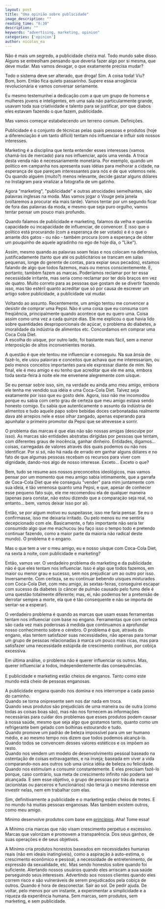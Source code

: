 ```yaml
---
layout: post
title: "Uma opinião sobre publicidade"
image_description: ""
reading_time: "6:30"
description: ""
keywords: "advertising, marketing, opinion"
categories: ['opinion']
author: nicolas_ea
---
```


Não é mais um segredo, a publicidade cheira mal. Todo mundo sabe disso. Alguns se entreolham pensando que deveria fazer algo por si mesma, que deve mudar.
Mas vamos devagar, o que exatamente precisa mudar?

Todo o sistema deve ser alterado, que droga! Sim. A coisa toda! Viu? <br> Bom, bom. Então fica quieto passarinho. Supere essa arrogância revolucionária e vamos conversar seriamente.

Eu mesmo testemunhei a dedicação com a que um grupo de homens e mulheres jovens e inteligentes, em uma sala não particularmente grande, usavam toda sua criatividade e talento para se justificar, por que diabos eles estavam fazendo o que fazem, publicidade.

Mas vamos começar estabelecendo um terreno comum. Definições.

Publicidade é o conjunto de técnicas pelas quais pessoas e produtos (hoje a diferenciação é um tanto difícil) tentam nós influenciar e influir sob nossos interesses.

Marketing é a disciplina que tenta entender esses interesses (vamos chamá-los de mercado) para nos influenciar, após uma venda. A troca desta venda não é necessariamente monetária. Por exemplo, quando um político em campanha nos apresenta suas idéias para melhorar a cidade, na esperança de que pareçam interessantes para nós e de que votemos nele. Ou quando alguém (muito?) menos relevante, decide gastar alguns dólares no Instagram para viralizar a fotografia de um gatinho.

Agora "marketing", "publicidade" e outras atrocidades semelhantes, são palavras inglesas na moda. Mas vamos jogar o Vouge pela janela (voltaremos a procurar ela mais tarde). Vamos tentar por um segundo ficar de fora das palavras da moda, e mesmo que seja puro orgulho, vamos tentar pensar um pouco mais profundo.

Quando falamos de publicidade e marketing, falamos da velha e querida capacidade ou incapacidade de influenciar, de convencer.
É isso que o político está procurando (com a esperança de ser votado) e é o que o amante dos gatos - ou não - também procura (com a esperança de obter um pouquinho de aquele agradinho no ego de hoje día, o "Like").

Assim, mesmo quando as palavras soam feias e nos colocam na defensiva, justificadamente (tanto que até os publicitários se trancam em salas pequenas, longe do gerente de contas, para expiar seus pecados), estamos falando de algo que todos fazemos, mais ou menos conscientemente. E, portanto, também fazem as marcas. Poderíamos reclamar por ter essa necessidade irritante, mas seria como reclamar por ter dois braços em vez de quatro. Muito correto para as pessoas que gostam de se divertir fazendo isso, mas tão estéril quanto acreditar que só por causa de escrever um artigo sobre publicidade, a publicidade vai mudar.

Voltando ao assunto. Recentemente, um amigo tentou me convencer a desistir de comprar uma Pepsi. Não é uma coisa que eu consuma com freqüência, principalmente quando acontece que eu quero uma. Coisa assim como uma vez a cada quinze dias. Ele me explicou o que havia lido sobre quantidades desproporcionais de açúcar, o problema do diabetes, a imoralidade da indústria de alimentos etc. Concordamos em comprar uma Coca Cola Diet.
<br>
A escolha do uísque, por outro lado, foi bastante mais fácil, sem a menor interposição de altos inconvenientes morais.

A questão é que ele tentou me influenciar e conseguiu. Na sua ânsia de fazê-lo, ele usou palavras e conceitos que achava que me interessariam, ou pelo menos conceitos importantes para ele expressar diante de mim. No final, ele é meu amigo e eu tenho que acreditar que ele me ama, embora toda sexta-feira à noite ele me envenene alegremente com uísque.

Se eu pensar sobre isso, sim, na verdade eu ainda amo meu amigo, embora ele tenha me vendido sua idéia e uma Coca-Cola Diet. Talvez seja exatamente por isso que eu gosto dele. Agora, isso não me incomodou porque eu sabia com certo grau de certeza que meu amigo estava sendo honesto comigo. Eu sabia que autenticamente o assunto da indústria de alimentos e tudo aquele papo sobre bebidas doces carbonatadas realmente dava até arrepios nele e esse olhar zangado, apenas esperando para apunhalar o primeiro promotor da Pepsi que se atrevesse a sorrir.

O problema das marcas é que elas não são nossas amigas (desculpe por isso).
As marcas são entidades abstratas dirigidas por pessoas que tentam, com diferentes graus de inocência, ganhar dinheiro.
Entidades, digamos... coisas, carregadas de valores através dos quais podemos ou não nos identificar.
Por si só, não há nada de errado em ganhar alguns dólares e no fato de que algumas pessoas recebam os recursos para viver com dignidade, dando-nos algo de nosso interesse. Exceto... Exceto o que?

Bem, tudo se resume aos nossos preconceitos ideológicos, mas vamos pensar por um momento que meu amigo sabia intimamente, que a garrafa de Coca-Cola Diet que ele conseguiu "vender" para mim juntamente com sua ideia, é tão venenosa quanto uma Pepsi, e que, apesar de conhecer esse pequeno fato sujo, ele me recomendou ela de qualquer maneira (apenas para constar, não estou dizendo que a comparação seja real, no entanto... bem, vamos deixar isso por aí).

Então, se por algum motivo eu suspeitasse, isso me faria pensar. Se eu o confirmasse, isso me deixaria irritado. Ou pelo menos eu me sentiria decepcionado com ele. Basicamente, o fato importante não seria ter consumido algo que me machucou (eu faço isso o tempo todo e pretendo continuar fazendo, como a maior parte da maioria não radical deste mundo). O problema é o engano.

Mas o que tem a ver o meu amigo, eu e nosso uísque com Coca-Cola Diet, na sexta à noite, com publicidade e marketing?

Então, vamos ver. O verdadeiro problema do marketing e da publicidade não é que eles tentam nos influenciar.
Isso é algo que todos fazemos, em maior ou menor grau e sucesso, sem nos prejudicar um ao outro por isso. Inversamente. Com certeza, se eu continuar bebendo uísques misturados com Coca-Cola Diet, com meu amigo, às sextas-feiras, conseguirei escapar com sucesso da diabetes (o câncer de pulmão causado pelo fumo dele é uma questão totalmente diferente; mas, ei, não podemos ter a pretensão de derrotar sempre a morte, ela que é tão consequente e não se importa de sentar-se a esperar).

O verdadeiro problema é quando as marcas que usam essas ferramentas tentam nos influenciar com base no engano. Ferramentas que com certeza são cada vez mais poderosas à medida que continuamos a aprofundar nosso conhecimento sobre o cérebro. O problema é que, através do engano, elas tentem satisfazer suas necessidades, não apenas para tornar um grupo de pessoas relacionadas à marca um pouco mais ricas, mas para satisfazer uma necessidade estúpida de crescimento contínuo, por cobiça excessiva.

Em última análise, o problema não é querer influenciar os outros. Mas, querer influenciar a todos, independentemente das consequências.
<br> <br>
E publicidade e marketing estão cheios de enganos. Tanto como este mundo está cheio de pessoas enganosas.

A publicidade engana quando nos domina e nos interrompe a cada passo do caminho.
<br>
Quando se torna onipresente sem nos dar nada em troca.
<br>
Quando seus produtos são prejudiciais de uma maneira ou de outra (como todas as coisas boas são), mas não nos fornecem as informações necessárias para cuidar dos problemas que esses produtos podem causar à nossa saúde, mesmo que seja algo que gostamos tanto, quanto como um refrigerante bem gelado com bolhinas estourando e tudo.
<br>
Quando promove um padrão de beleza impossível para um ser humano médio, e ao mesmo tempo nos dizem que todos podemos alcançá-lo.
<br>
Quando todos se convencem desses valores estéticos e os impõem ao resto.
<br>
Quando nos vendem um modelo de desenvolvimento pessoal baseado na ostentação de coisas extravagantes, e na inveja; baseada em viver a vida comparando-nos aos outros sob uma única idéia de beleza ou felicidade.
<br>
Quando nos estimulam a consumir constantemente. E eles precisam fazê-lo porque, caso contrário, sua meta de crescimento infinito não poderia ser alcançada. E sem esse objetivo, o grupo de pessoas por trás da marca (acionistas ou parceiros e funcionários) não teria já o mesmo interesse em investir nelas, nem em trabalhar com elas.

Sim, definitivamente a publicidade e o marketing estão cheios de trotes. E no mundo há muitas pessoas enganosas. Mas também existem outros, como meu amigo.

Mínimo desenvolve produtos com base em <a href="/pt/manifesto/">princípios</a>. Aha! Tome essa!

A Mínimo cria marcas que não visam crescimento perpétuo e excessivo. Marcas que valorizam e promovem a transparência. Dos seus ganhos, de suas operações e de seus objetivos.

A Mínimo cria produtos honestos baseados em necessidades humanas reais (não em ideais inatingíveis), como a aspiração à auto-estima, o crescimento econômico e pessoal, a necessidade de entretenimento, de expressão da sexualidade, etc. Mas sendo honestos sobre quando foi suficiente. Alertando nossos usuários quando eles arriscam a sua saúde perseguindo seus interesses. Advertindo aos nossos clientes quando eles correm risco e são vulneráveis ​​de serem prejudicados pela cobiça de outros. Quando é hora de desconectar. Sair ao sol. De pedir ajuda. De voltar, pelo menos por um instante, a experimentar a simplicidade e a riqueza da experiência humana. Sem marcas, sem produtos, sem marketing, e sem publicidade.
